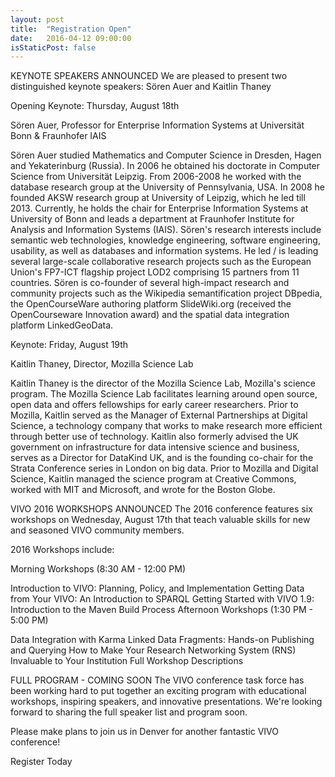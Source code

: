 ```yaml
---
layout: post
title:  "Registration Open"
date:   2016-04-12 09:00:00
isStaticPost: false
---
```

KEYNOTE SPEAKERS ANNOUNCED
We are pleased to present two distinguished keynote speakers: Sören Auer and Kaitlin Thaney

Opening Keynote: Thursday, August 18th

Sören Auer, Professor for Enterprise Information Systems at Universität Bonn & Fraunhofer IAIS

Sören Auer studied Mathematics and Computer Science in Dresden, Hagen and Yekaterinburg (Russia). In 2006 he obtained his doctorate in Computer Science from Universität Leipzig. From 2006-2008 he worked with the database research group at the University of Pennsylvania, USA. In 2008 he founded AKSW research group at University of Leipzig, which he led till 2013. Currently, he holds the chair for Enterprise Information Systems at University of Bonn and leads a department at Fraunhofer Institute for Analysis and Information Systems (IAIS). Sören's research interests include semantic web technologies, knowledge engineering, software engineering, usability, as well as databases and information systems. He led / is leading several large-scale collaborative research projects such as the European Union's FP7-ICT flagship project LOD2 comprising 15 partners from 11 countries. Sören is co-founder of several high-impact research and community projects such as the Wikipedia semantification project DBpedia, the OpenCourseWare authoring platform SlideWiki.org (received the OpenCourseware Innovation award) and the spatial data integration platform LinkedGeoData.

Keynote: Friday, August 19th

Kaitlin Thaney, Director, Mozilla Science Lab

Kaitlin Thaney is the director of the Mozilla Science Lab, Mozilla's science program. The Mozilla Science Lab facilitates learning around open source, open data and offers fellowships for early career researchers. Prior to Mozilla, Kaitlin served as the Manager of External Partnerships at Digital Science, a technology company that works to make research more efficient through better use of technology. Kaitlin also formerly advised the UK government on infrastructure for data intensive science and business, serves as a Director for DataKind UK, and is the founding co-chair for the Strata Conference series in London on big data. Prior to Mozilla and Digital Science, Kaitlin managed the science program at Creative Commons, worked with MIT and Microsoft, and wrote for the Boston Globe.

VIVO 2016 WORKSHOPS ANNOUNCED
The 2016 conference features six workshops on Wednesday, August 17th that teach valuable skills for new and seasoned VIVO community members.

2016 Workshops include:

Morning Workshops (8:30 AM - 12:00 PM)

Introduction to VIVO: Planning, Policy, and Implementation
Getting Data from Your VIVO: An Introduction to SPARQL
Getting Started with VIVO 1.9: Introduction to the Maven Build Process
Afternoon Workshops (1:30 PM - 5:00 PM)

Data Integration with Karma
Linked Data Fragments: Hands-on Publishing and Querying
How to Make Your Research Networking System (RNS) Invaluable to Your Institution
Full Workshop Descriptions

FULL PROGRAM - COMING SOON
The VIVO conference task force has been working hard to put together an exciting program with educational workshops, inspiring speakers, and innovative presentations. We're looking forward to sharing the full speaker list and program soon.

Please make plans to join us in Denver for another fantastic VIVO conference! 

Register Today